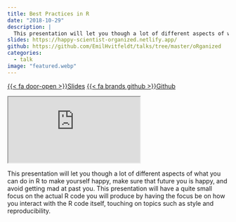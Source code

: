 ```yaml
---
title: Best Practices in R
date: "2018-10-29"
description: |
  This presentation will let you though a lot of different aspects of what you can do in R to make yourself happy, make sure that future you is happy, and avoid getting mad at past you.
slides: https://happy-scientist-organized.netlify.app/
github: https://github.com/EmilHvitfeldt/talks/tree/master/oRganized
categories:
  - talk
image: "featured.webp"
---
```






<a href="https://happy-scientist-organized.netlify.app/" class="listing-slides btn-links">{{< fa door-open >}}Slides<a>
<a href="https://github.com/EmilHvitfeldt/talks/tree/master/oRganized" class="listing-github btn-links">{{< fa brands github >}}Github<a>
      
<iframe class="slide-deck" src="https://happy-scientist-organized.netlify.app/"></iframe>
        

This presentation will let you though a lot of different aspects of what you can do in R to make yourself happy, make sure that future you is happy, and avoid getting mad at past you. This presentation will have a quite small focus on the actual R code you will produce by having the focus be on how you interact with the R code itself, touching on topics such as style and reproducibility.
